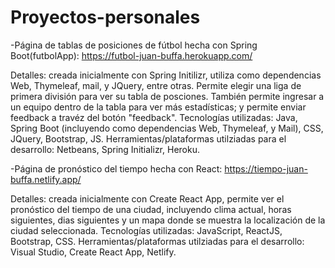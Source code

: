# Proyectos-personales
-Página de tablas de posiciones de fútbol hecha con Spring Boot(futbolApp): https://futbol-juan-buffa.herokuapp.com/ 

Detalles: creada inicialmente con Spring Initilizr, utiliza como dependencias Web, Thymeleaf, mail, y JQuery, entre otras. Permite elegir una liga de primera división para ver su  tabla de posciones. También permite ingresar a un equipo dentro de la tabla para ver más estadísticas; y permite enviar feedback a travéz del botón "feedback".
Tecnologías utilizadas: Java, Spring Boot (incluyendo como dependencias Web, Thymeleaf, y Mail), CSS, JQuery, Bootstrap, JS.
Herramientas/plataformas utilziadas para el desarrollo: Netbeans, Spring Initializr, Heroku.
  
-Página de pronóstico del tiempo hecha con React: https://tiempo-juan-buffa.netlify.app/

Detalles: creada inicialmente con Create React App, permite ver el pronóstico del tiempo de una ciudad, incluyendo clima actual, horas siguientes, dias siguientes y un mapa       donde se muestra la localización de la ciudad seleccionada. 
Tecnologías utilizadas: JavaScript, ReactJS, Bootstrap, CSS. 
Herramientas/plataformas utilziadas para el desarrollo: Visual Studio, Create React App, Netlify.

